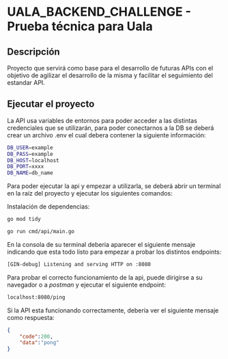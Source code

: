 # UALA_BACKEND_CHALLENGE - Prueba técnica para Uala

## Descripción

Proyecto que servirá como base para el desarrollo de futuras APIs con el objetivo de agilizar el desarrollo de la misma y facilitar el seguimiento del estandar API.

## Ejecutar el proyecto

La API usa variables de entornos para poder acceder a las distintas credenciales que se utilizarán, para poder conectarnos a la DB se deberá crear un archivo .env el cual debera contener la siguiente información:

```bash
DB_USER=example
DB_PASS=example
DB_HOST=localhost
DB_PORT=xxxx
DB_NAME=db_name
```

Para poder ejecutar la api y empezar a utilizarla, se deberá abrir un terminal en la raíz del proyecto y ejecutar los siguientes comandos:

Instalación de dependencias:

```bash
go mod tidy
```

```bash
go run cmd/api/main.go
```

En la consola de su terminal deberia aparecer el siguiente mensaje indicando que esta todo listo para empezar a probar los distintos endpoints:

```bash
[GIN-debug] Listening and serving HTTP on :8080
```

Para probar el correcto funcionamiento de la api, puede dirigirse a su navegador o a _postman_ y ejecutar el siguiente endpoint:

```bash
localhost:8080/ping
```

Si la API esta funcionando correctamente, debería ver el siguiente mensaje como respuesta:

```json
{
    "code":200,
    "data":"pong"
}
```